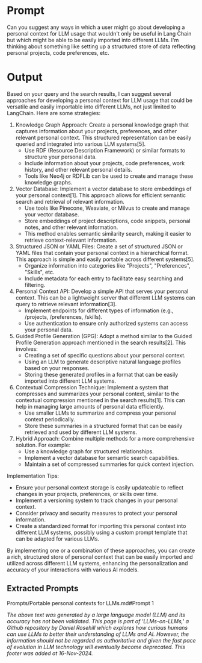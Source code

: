 # Prompt

Can you suggest any ways in which a user might go about developing a personal context for LLM usage that wouldn't only be useful in Lang Chain but which might be able to be easily imported into different LLMs. I'm thinking about something like setting up a structured store of data reflecting personal projects, code preferences, etc.

# Output

Based on your query and the search results, I can suggest several approaches for developing a personal context for LLM usage that could be versatile and easily importable into different LLMs, not just limited to LangChain. Here are some strategies:

1. Knowledge Graph Approach:
   Create a personal knowledge graph that captures information about your projects, preferences, and other relevant personal context. This structured representation can be easily queried and integrated into various LLM systems\[5].
   - Use RDF (Resource Description Framework) or similar formats to structure your personal data.
   - Include information about your projects, code preferences, work history, and other relevant personal details.
   - Tools like Neo4j or RDFLib can be used to create and manage these knowledge graphs.
2. Vector Database:
   Implement a vector database to store embeddings of your personal context\[1]. This approach allows for efficient semantic search and retrieval of relevant information.
   - Use tools like Pinecone, Weaviate, or Milvus to create and manage your vector database.
   - Store embeddings of project descriptions, code snippets, personal notes, and other relevant information.
   - This method enables semantic similarity search, making it easier to retrieve context-relevant information.
3. Structured JSON or YAML Files:
   Create a set of structured JSON or YAML files that contain your personal context in a hierarchical format. This approach is simple and easily portable across different systems\[5].
   - Organize information into categories like "Projects", "Preferences", "Skills", etc.
   - Include metadata for each entry to facilitate easy searching and filtering.
4. Personal Context API:
   Develop a simple API that serves your personal context. This can be a lightweight server that different LLM systems can query to retrieve relevant information\[3].
   - Implement endpoints for different types of information (e.g., /projects, /preferences, /skills).
   - Use authentication to ensure only authorized systems can access your personal data.
5. Guided Profile Generation (GPG):
   Adopt a method similar to the Guided Profile Generation approach mentioned in the search results\[2]. This involves:
   - Creating a set of specific questions about your personal context.
   - Using an LLM to generate descriptive natural language profiles based on your responses.
   - Storing these generated profiles in a format that can be easily imported into different LLM systems.
6. Contextual Compression Technique:
   Implement a system that compresses and summarizes your personal context, similar to the contextual compression mentioned in the search results\[1]. This can help in managing large amounts of personal data efficiently.
   - Use smaller LLMs to summarize and compress your personal context periodically.
   - Store these summaries in a structured format that can be easily retrieved and used by different LLM systems.
7. Hybrid Approach:
   Combine multiple methods for a more comprehensive solution. For example:
   - Use a knowledge graph for structured relationships.
   - Implement a vector database for semantic search capabilities.
   - Maintain a set of compressed summaries for quick context injection.

Implementation Tips:

- Ensure your personal context storage is easily updateable to reflect changes in your projects, preferences, or skills over time.
- Implement a versioning system to track changes in your personal context.
- Consider privacy and security measures to protect your personal information.
- Create a standardized format for importing this personal context into different LLM systems, possibly using a custom prompt template that can be adapted for various LLMs.

By implementing one or a combination of these approaches, you can create a rich, structured store of personal context that can be easily imported and utilized across different LLM systems, enhancing the personalization and accuracy of your interactions with various AI models.

## Extracted Prompts

Prompts/Portable personal contexts for LLMs.md#Prompt 1

*The above text was generated by a large language model (LLM) and its accuracy has not been validated. This page is part of 'LLMs-on-LLMs,' a Github repository by Daniel Rosehill which explores how curious humans can use LLMs to better their understanding of LLMs and AI. However, the information should not be regarded as authoritative and given the fast pace of evolution in LLM technology will eventually become deprecated. This footer was added at 16-Nov-2024.*


